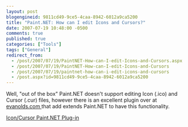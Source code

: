 ```yaml
---
layout: post
blogengineid: 9811cd49-9ce5-4caa-8942-6012a9ca5200
title: "Paint.NET: How can I edit Icons and Cursors?"
date: 2007-07-19 10:48:00 -0500
comments: true
published: true
categories: ["Tools"]
tags: ["General"]
redirect_from: 
  - /post/2007/07/19/PaintNET-How-can-I-edit-Icons-and-Cursors.aspx
  - /post/2007/07/19/PaintNET-How-can-I-edit-Icons-and-Cursors
  - /post/2007/07/19/paintnet-how-can-i-edit-icons-and-cursors
  - /post.aspx?id=9811cd49-9ce5-4caa-8942-6012a9ca5200
---
```

<!-- more -->

Well, "out of the box" Paint.NET doesn't support editing Icon (.ico) and Cursor (.cur) files, however there is an excellent plugin over at <A href="http://www.evanolds.com/pdnicocur.html">evanolds.com </A>that add extends Paint.NET to have this functionality. 

<A href="http://www.evanolds.com/pdnicocur.html">Icon/Cursor Paint.NET Plug-in</A>
